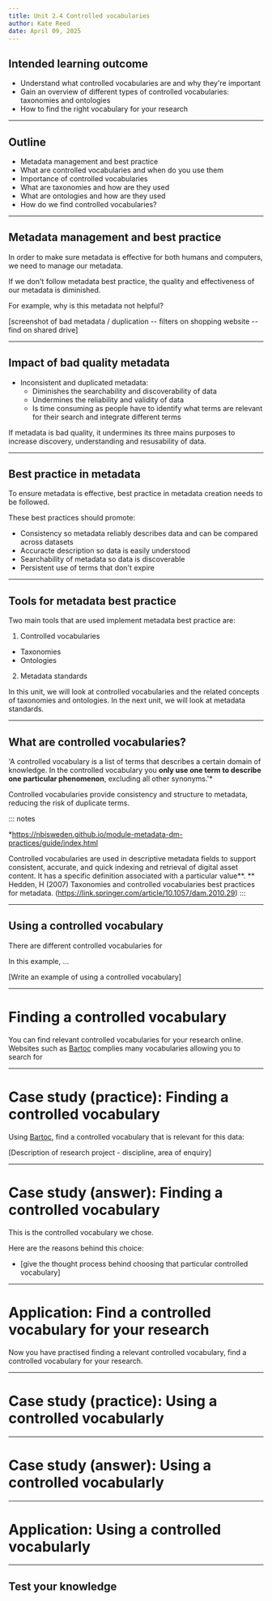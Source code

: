 ```yaml
---
title: Unit 2.4 Controlled vocabularies
author: Kate Reed
date: April 09, 2025
---
```


## Intended learning outcome

- Understand what controlled vocabularies are and why they're important
- Gain an overview of different types of controlled vocabularies: taxonomies and ontologies
- How to find the right vocabulary for your research
  
---

## Outline

- Metadata management and best practice
- What are controlled vocabularies and when do you use them
- Importance of controlled vocabularies
- What are taxonomies and how are they used
- What are ontologies and how are they used
- How do we find controlled vocabularies?

 ---

## Metadata management and best practice

In order to make sure metadata is effective for both humans and computers, we need to manage our metadata.

If we don't follow metadata best practice, the quality and effectiveness of our metadata is diminished.

For example, why is this metadata not helpful?

[screenshot of bad metadata / duplication -- filters on shopping website -- find on shared drive]

---

## Impact of bad quality metadata

- Inconsistent and duplicated metadata:
  - Diminishes the searchability and discoverability of data
  - Undermines the reliability and validity of data
  - Is time consuming as people have to identify what terms are relevant for their search and integrate different terms

If metadata is bad quality, it undermines its three mains purposes to increase discovery, understanding and resusability of data.

---
## Best practice in metadata 

To ensure metadata is effective, best practice in metadata creation needs to be followed.

These best practices should promote:
- Consistency so metadata reliably describes data and can be compared across datasets
- Accuracte description so data is easily understood
- Searchability of metadata so data is discoverable
- Persistent use of terms that don't expire

---
## Tools for metadata best practice

Two main tools that are used implement metadata best practice are:
1. Controlled vocabularies
  - Taxonomies
  - Ontologies
2. Metadata standards

In this unit, we will look at controlled vocabularies and the related concepts of taxonomies and ontologies.
In the next unit, we will look at metadata standards.

---

## What are controlled vocabularies?

'A controlled vocabulary is a list of terms that describes a certain domain of knowledge. In the controlled vocabulary you **only use one term to describe one particular phenomenon**, excluding all other synonyms.'*

Controlled vocabularies provide consistency and structure to metadata, reducing the risk of duplicate terms.

::: notes

*https://nbisweden.github.io/module-metadata-dm-practices/guide/index.html

Controlled vocabularies are used in descriptive metadata fields to support consistent, accurate, and quick indexing and retrieval of digital asset content. It has a specific definition associated with a particular value**.
** Hedden, H (2007) Taxonomies and controlled vocabularies best practices for metadata. (https://link.springer.com/article/10.1057/dam.2010.29)
:::

---

## Using a controlled vocabulary 

There are different controlled vocabularies for 

In this example, ...

[Write an example of using a controlled vocabulary]

---

# Finding a controlled vocabulary

You can find relevant controlled vocabularies for your research online.
Websites such as [Bartoc](https://bartoc.org/) complies many vocabularies allowing you to search for 

---

# Case study (practice): Finding a controlled vocabulary

Using [Bartoc](https://bartoc.org/), find a controlled vocabulary that is relevant for this data:

[Description of research project - discipline, area of enquiry]

---

# Case study (answer): Finding a controlled vocabulary

This is the controlled vocabulary we chose.

Here are the reasons behind this choice:
- [give the thought process behind choosing that particular controlled vocabulary]

---

# Application: Find a controlled vocabulary for your research

Now you have practised finding a relevant controlled vocabulary, find a controlled vocabulary for your research.

---

# Case study (practice): Using a controlled vocabularly 

---

# Case study (answer): Using a controlled vocabularly 

---

# Application: Using a controlled vocabularly 


---

## Test your knowledge 




